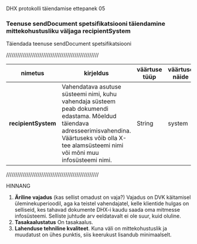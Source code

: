 DHX protokolli täiendamise ettepanek 05

### Teenuse sendDocument spetsifikatsiooni täiendamine mittekohustusliku väljaga recipientSystem

Täiendada teenuse sendDocument spetsifikatsiooni 

//////////////////////////////////////////////////

| nimetus | kirjeldus | väärtuse tüüp | väärtuse näide | kohustuslik |
|---------|-----------|---------------|----------------|-------------|
| __recipientSystem__ | Vahendatava asutuse süsteemi nimi, kuhu vahendaja süsteem peab dokumendi edastama. Mõeldud täiendava adresseerimisvahendina. Väärtuseks võib olla X-tee alamsüsteemi nimi või mõni muu infosüsteemi nimi. | String  | system  | ei |

//////////////////////////////////////////////////

HINNANG

1. __Äriline vajadus__ (kas sellist omadust on vaja?) Vajadus on DVK käitamisel üleminekuperioodil, aga ka teistel vahendajatel, kelle klientide hulgas on selliseid, kes tahavad dokumente DHX-i kaudu saada oma mitmesse infosüsteemi. Selliste juhtude arv eeldatavalt ei ole suur, kuid oluline.
2. __Tasakaalustatus__ On tasakaalus.
3. __Lahenduse tehniline kvaliteet__. Kuna väli on mittekohustuslik ja muudatust on ühes punktis, siis keerukust lisandub minimaalselt.

